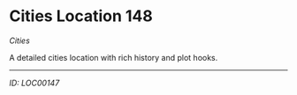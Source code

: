 # Cities Location 148

*Cities*

A detailed cities location with rich history and plot hooks.

---
*ID: LOC00147*
